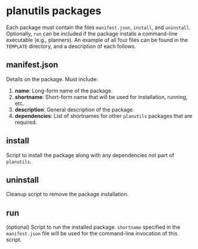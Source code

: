 # planutils packages

Each package must contain the files `manifest.json`, `install`, and `uninstall`. Optionally, `run` can be included if the package installs a command-line executable (e.g., planners). An example of all four files can be found in the `TEMPLATE` directory, and a description of each follows.

## manifest.json

Details on the package. Must include:

1. **name**: Long-form name of the package.
2. **shortname**: Short-form name that will be used for installation, running, etc.
3. **description**: General description of the package.
4. **dependencies**: List of shortnames for other `planutils` packages that are required.

## install

Script to install the package along with any dependencies not part of `planutils`.

## uninstall

Cleanup script to remove the package installation.

## run

(optional) Script to run the installed package. `shortname` specified in the `manifest.json` file will be used for the command-line invocation of this script.
